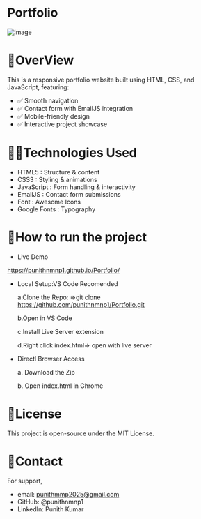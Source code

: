 # Portfolio
![image](https://github.com/user-attachments/assets/c2ffab3b-3609-4591-96c2-e498075f713c)


# 📌OverView

This is a responsive portfolio website built using HTML, CSS, and JavaScript, featuring:

- ✅ Smooth navigation
- ✅ Contact form with EmailJS integration
- ✅ Mobile-friendly design
- ✅ Interactive project showcase

# 👨‍💻Technologies Used

- HTML5        :  Structure & content
- CSS3         :  Styling & animations
- JavaScript   :	Form handling & interactivity
- EmailJS	     :  Contact form submissions
- Font         :  Awesome	Icons
- Google Fonts :	Typography

# 🚀How to run the project

 - Live Demo
   
  https://punithnmnp1.github.io/Portfolio/

 - Local Setup:VS Code Recomended
   
   a.Clone the Repo:
      =>git clone https://github.com/punithnmnp1/Portfolio.git
   
   b.Open in VS Code
 
   c.Install Live Server extension
 
   d.Right click index.html=> open with live server
 
 - Directl Browser Access
 
   a. Download the Zip
  
   b. Open index.html in Chrome
  

 # 📜License
 
 This project is open-source under the MIT License.

 # 📩Contact
 
 For support,
 
  - email: punithmmp2025@gmail.com
  - GitHub: @punithnmnp1
  - LinkedIn: Punith Kumar
